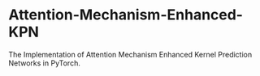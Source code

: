 # Attention-Mechanism-Enhanced-KPN
The Implementation of Attention Mechanism Enhanced Kernel Prediction Networks in PyTorch.
